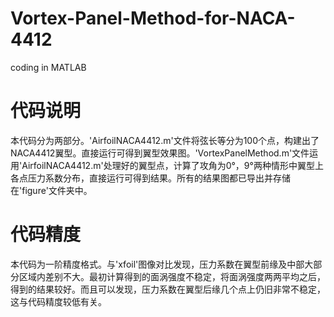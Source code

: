 # Vortex-Panel-Method-for-NACA-4412
coding in MATLAB
# 代码说明
本代码分为两部分。'AirfoilNACA4412.m'文件将弦长等分为100个点，构建出了NACA4412翼型。直接运行可得到翼型效果图。'VortexPanelMethod.m'文件运用'AirfoilNACA4412.m'处理好的翼型点，计算了攻角为0°，9°两种情形中翼型上各点压力系数分布，直接运行可得到结果。所有的结果图都已导出并存储在'figure'文件夹中。
# 代码精度
本代码为一阶精度格式。与'xfoil'图像对比发现，压力系数在翼型前缘及中部大部分区域内差别不大。最初计算得到的面涡强度不稳定，将面涡强度两两平均之后，得到的结果较好。而且可以发现，压力系数在翼型后缘几个点上仍旧非常不稳定，这与代码精度较低有关。